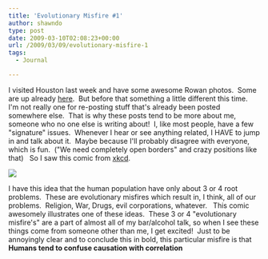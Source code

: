 ```yaml
---
title: 'Evolutionary Misfire #1'
author: shawndo
type: post
date: 2009-03-10T02:08:23+00:00
url: /2009/03/09/evolutionary-misfire-1
tags:
  - Journal

---
```

I visited Houston last week and have some awesome Rowan photos.  Some are up already [here][1].  But before that something a little different this time.  I'm not really one for re-posting stuff that's already been posted somewhere else.  That is why these posts tend to be more about me, someone who no one else is writing about!  I, like most people, have a few "signature" issues.  Whenever I hear or see anything related, I HAVE to jump in and talk about it.  Maybe because I'll probably disagree with everyone, which is fun.  ("We need completely open borders" and crazy positions like that)   So I saw this comic from [xkcd][2].

![](http://imgs.xkcd.com/comics/correlation.png)

I have this idea that the human population have only about 3 or 4 root problems.  These are evolutionary misfires which result in, I think, all of our problems.  Religion, War, Drugs, evil corporations, whatever.   This comic awesomely illustrates one of these ideas.  These 3 or 4 "evolutionary misfire's" are a part of almost all of my bar/alcohol talk, so when I see these things come from someone other than me, I get excited!  Just to be annoyingly clear and to conclude this in bold, this particular misfire is that **Humans tend to confuse causation with correlation**


 [1]: http://www.rowanemilia.com
 [2]: http://www.xkcd.com